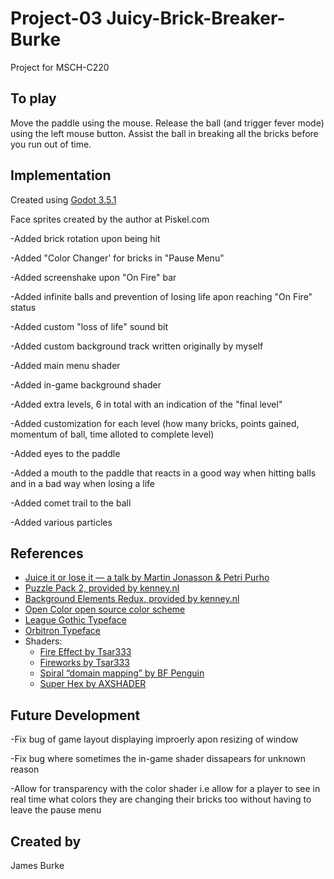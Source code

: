 # Project-03 Juicy-Brick-Breaker-Burke

Project for MSCH-C220

## To play

Move the paddle using the mouse. Release the ball (and trigger fever mode) using the left mouse button. Assist the ball in breaking all the bricks before you run out of time.

## Implementation

Created using [Godot 3.5.1](https://godotengine.org/download)

Face sprites created by the author at Piskel.com

-Added brick rotation upon being hit

-Added "Color Changer' for bricks in "Pause Menu"

-Added screenshake upon "On Fire" bar

-Added infinite balls and prevention of losing life apon reaching "On Fire" status

-Added custom "loss of life" sound bit

-Added custom background track written originally by myself

-Added main menu shader

-Added in-game background shader

-Added extra levels, 6 in total with an indication of the "final level"

-Added customization for each level (how many bricks, points gained, momentum of ball, time alloted to complete level)

-Added eyes to the paddle

-Added a mouth to the paddle that reacts in a good way when hitting balls and in a bad way when losing a life

-Added comet trail to the ball

-Added various particles


## References
 * [Juice it or lose it — a talk by Martin Jonasson & Petri Purho](https://www.youtube.com/watch?v=Fy0aCDmgnxg)
 * [Puzzle Pack 2, provided by kenney.nl](https://kenney.nl/assets/puzzle-pack-2)
 * [Background Elements Redux, provided by kenney.nl](https://kenney.nl/assets/background-elements-redux)
 * [Open Color open source color scheme](https://yeun.github.io/open-color/)
 * [League Gothic Typeface](https://www.theleagueofmoveabletype.com/league-gothic)
 * [Orbitron Typeface](https://www.theleagueofmoveabletype.com/orbitron)
 * Shaders:
	 * [Fire Effect by Tsar333](https://godotshaders.com/shader/fire-effect/)
	 * [Fireworks by Tsar333](https://godotshaders.com/shader/fireworks/)
	 * [Spiral “domain mapping” by BF Penguin](https://godotshaders.com/shader/spiral-domain-mapping/)
	 * [Super Hex by AXSHADER](https://godotshaders.com/shader/super-hex/)

## Future Development
-Fix bug of game layout displaying improerly apon resizing of window

-Fix bug where sometimes the in-game shader dissapears for unknown reason

-Allow for transparency with the color shader i.e allow for a player to see in real time what colors they are changing their bricks too without having to leave the pause menu



## Created by 

James Burke
